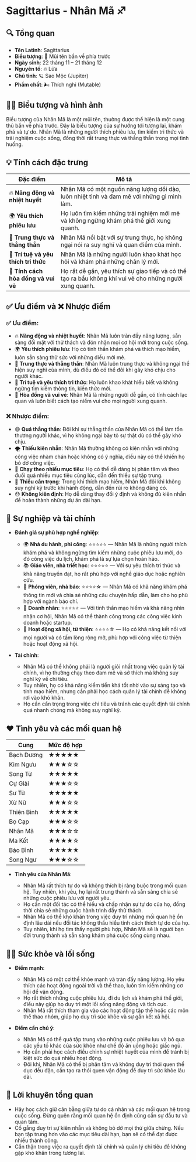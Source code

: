 # Sagittarius - Nhân Mã ♐️

## 🔍 Tổng quan

* **Tên Latinh**: Sagittarius
* **Biểu tượng**: 🏹 Mũi tên bắn về phía trước
* **Ngày sinh**: 22 tháng 11 – 21 tháng 12
* **Nguyên tố**: 🔥 Lửa
* **Chủ tinh**: 🪐 Sao Mộc (Jupiter)
* **Phẩm chất**: 🌬 Thích nghi (Mutable)

## 🧑‍🎨 Biểu tượng và hình ảnh

Biểu tượng của Nhân Mã là một mũi tên, thường được thể hiện là một cung thủ bắn về phía trước. Đây là biểu tượng của sự hướng tới tương lai, khám phá và tự do. Nhân Mã là những người thích phiêu lưu, tìm kiếm tri thức và trải nghiệm cuộc sống, đồng thời rất trung thực và thẳng thắn trong mọi tình huống.

## 💡 Tính cách đặc trưng

| Đặc điểm                | Mô tả                                                         |
| ----------------------- | ------------------------------------------------------------- |
| 🔥 **Năng động và nhiệt huyết** | Nhân Mã có một nguồn năng lượng dồi dào, luôn nhiệt tình và đam mê với những gì mình làm. |
| 🌍 **Yêu thích phiêu lưu**     | Họ luôn tìm kiếm những trải nghiệm mới mẻ và không ngừng khám phá thế giới xung quanh. |
| 💬 **Trung thực và thẳng thắn** | Nhân Mã nổi bật với sự trung thực, họ không ngại nói ra suy nghĩ và quan điểm của mình. |
| 🧠 **Trí tuệ và yêu thích tri thức** | Nhân Mã là những người luôn khao khát học hỏi và khám phá những chân lý mới. |
| 🤗 **Tính cách hòa đồng và vui vẻ** | Họ rất dễ gần, yêu thích sự giao tiếp và có thể tạo ra bầu không khí vui vẻ cho những người xung quanh. |

## ✅ Ưu điểm và ❌ Nhược điểm

### ✅ Ưu điểm:

* 🔥 **Năng động và nhiệt huyết**: Nhân Mã luôn tràn đầy năng lượng, sẵn sàng đối mặt với thử thách và đón nhận mọi cơ hội mới trong cuộc sống.
* 🌍 **Yêu thích phiêu lưu**: Họ có tinh thần khám phá và thích mạo hiểm, luôn sẵn sàng thử sức với những điều mới mẻ.
* 💬 **Trung thực và thẳng thắn**: Nhân Mã luôn trung thực và không ngại thể hiện suy nghĩ của mình, dù điều đó có thể đôi khi gây khó chịu cho người khác.
* 🧠 **Trí tuệ và yêu thích tri thức**: Họ luôn khao khát hiểu biết và không ngừng tìm kiếm thông tin, kiến thức mới.
* 🤗 **Hòa đồng và vui vẻ**: Nhân Mã là những người dễ gần, có tính cách lạc quan và luôn biết cách tạo niềm vui cho mọi người xung quanh.

### ❌ Nhược điểm:

* 😅 **Quá thẳng thắn**: Đôi khi sự thẳng thắn của Nhân Mã có thể làm tổn thương người khác, vì họ không ngại bày tỏ sự thật dù có thể gây khó chịu.
* 🌪 **Thiếu kiên nhẫn**: Nhân Mã thường không có kiên nhẫn với những công việc nhàm chán hoặc không có ý nghĩa, điều này có thể khiến họ bỏ dở công việc.
* 🔄 **Chạy theo nhiều mục tiêu**: Họ có thể dễ dàng bị phân tâm và theo đuổi quá nhiều mục tiêu cùng lúc, dẫn đến thiếu sự tập trung.
* 🎯 **Thiếu cẩn trọng**: Trong khi thích mạo hiểm, Nhân Mã đôi khi không suy nghĩ kỹ trước khi hành động, dẫn đến rủi ro không đáng có.
* 😓 **Không kiên định**: Họ dễ dàng thay đổi ý định và không đủ kiên nhẫn để hoàn thành những dự án dài hạn.

## 💼 Sự nghiệp và tài chính

* **Đánh giá sự phù hợp nghề nghiệp**:

  * 🌍 **Nhà du hành, phi công**: ⭐⭐⭐⭐⭐ — Nhân Mã là những người thích khám phá và không ngừng tìm kiếm những cuộc phiêu lưu mới, do đó công việc du lịch, khám phá là sự lựa chọn hoàn hảo.
  * 📚 **Giáo viên, nhà triết học**: ⭐⭐⭐⭐⭐ — Với sự yêu thích tri thức và khả năng truyền đạt, họ rất phù hợp với nghề giáo dục hoặc nghiên cứu.
  * 📰 **Phóng viên, nhà báo**: ⭐⭐⭐⭐☆ — Nhân Mã có khả năng khám phá thông tin mới và chia sẻ những câu chuyện hấp dẫn, làm cho họ phù hợp với ngành báo chí.
  * 💼 **Doanh nhân**: ⭐⭐⭐⭐⭐ — Với tinh thần mạo hiểm và khả năng nhìn nhận cơ hội, Nhân Mã có thể thành công trong các công việc kinh doanh hoặc startup.
  * 🌱 **Hoạt động xã hội, từ thiện**: ⭐⭐⭐⭐☆ — Họ có khả năng kết nối với mọi người và có tấm lòng rộng mở, phù hợp với công việc từ thiện hoặc hoạt động xã hội.

* **Tài chính**:

  * Nhân Mã có thể không phải là người giỏi nhất trong việc quản lý tài chính, vì họ thường chạy theo đam mê và sở thích mà không suy nghĩ kỹ về chi tiêu.
  * Tuy nhiên, họ có khả năng kiếm tiền khá tốt nhờ vào sự sáng tạo và tính mạo hiểm, nhưng cần phải học cách quản lý tài chính để không rơi vào khó khăn.
  * Họ cần cẩn trọng trong việc chi tiêu và tránh các quyết định tài chính quá nhanh chóng mà không suy nghĩ kỹ.

## ❤️ Tình yêu và các mối quan hệ

| Cung       | Mức độ hợp |
| ---------- | ---------- |
| Bạch Dương | ★★★★★      |
| Kim Ngưu   | ★★★☆☆      |
| Song Tử    | ★★★★★      |
| Cự Giải    | ★★★☆☆      |
| Sư Tử      | ★★★★★      |
| Xử Nữ      | ★★★☆☆      |
| Thiên Bình | ★★★★★      |
| Bọ Cạp     | ★★★☆☆      |
| Nhân Mã    | ★★★☆☆      |
| Ma Kết     | ★★★★☆      |
| Bảo Bình   | ★★★★★      |
| Song Ngư   | ★★★☆☆      |

* **Tình yêu của Nhân Mã**:

  * Nhân Mã rất thích tự do và không thích bị ràng buộc trong mối quan hệ. Tuy nhiên, khi yêu, họ lại rất trung thành và sẵn sàng chia sẻ những cuộc phiêu lưu với người yêu.
  * Họ cần một đối tác có thể hiểu và chấp nhận sự tự do của họ, đồng thời chia sẻ những cuộc hành trình đầy thử thách.
  * Nhân Mã có thể khó khăn trong việc duy trì những mối quan hệ ổn định lâu dài nếu đối tác không thấu hiểu tính cách thích tự do của họ.
  * Tuy nhiên, khi họ tìm thấy người phù hợp, Nhân Mã sẽ là người bạn đời trung thành và sẵn sàng khám phá cuộc sống cùng nhau.

## 🧘‍♂️ Sức khỏe và lối sống

* **Điểm mạnh**:

  * Nhân Mã có một cơ thể khỏe mạnh và tràn đầy năng lượng. Họ yêu thích các hoạt động ngoài trời và thể thao, luôn tìm kiếm những cơ hội để vận động.
  * Họ rất thích những cuộc phiêu lưu, đi du lịch và khám phá thế giới, điều này giúp họ duy trì một lối sống năng động và tích cực.
  * Nhân Mã rất thích tham gia vào các hoạt động tập thể hoặc các môn thể thao nhóm, giúp họ duy trì sức khỏe và sự gắn kết xã hội.

* **Điểm cần chú ý**:

  * Nhân Mã có thể quá tập trung vào những cuộc phiêu lưu và bỏ qua các yếu tố khác của sức khỏe như chế độ ăn uống hoặc giấc ngủ.
  * Họ cần phải học cách điều chỉnh sự nhiệt huyết của mình để tránh bị kiệt sức do quá nhiều hoạt động.
  * Đôi khi, Nhân Mã có thể bị phân tâm và không duy trì thói quen thể dục đều đặn, cần tạo ra thói quen vận động để duy trì sức khỏe lâu dài.

## 🌟 Lời khuyên tổng quan

* Hãy học cách giữ cân bằng giữa tự do cá nhân và các mối quan hệ trong cuộc sống. Đừng quên rằng mối quan hệ ổn định cũng cần sự đầu tư và quan tâm.
* Cố gắng duy trì sự kiên nhẫn và không bỏ dở mọi thứ giữa chừng. Nếu bạn tập trung hơn vào các mục tiêu dài hạn, bạn sẽ có thể đạt được nhiều thành công.
* Cẩn thận trong việc ra quyết định tài chính và quản lý chi tiêu để không gặp khó khăn trong tương lai.
